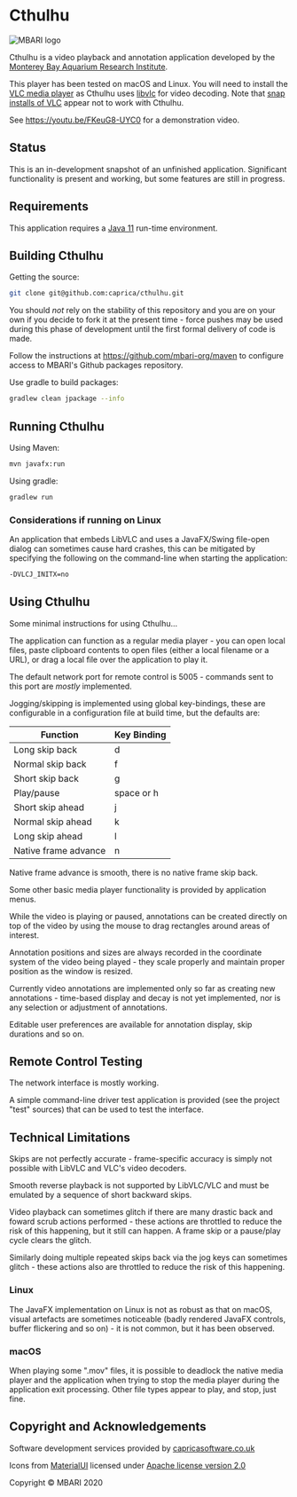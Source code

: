 # Cthulhu

![MBARI logo](docs/images/logo-mbari-3b.png)

Cthulhu is a video playback and annotation application developed by the
[Monterey Bay Aquarium Research Institute](https://mbari.org).

 This player has been tested on macOS and Linux. You will need to install the [VLC media player](https://www.videolan.org/vlc) as Cthulhu uses [libvlc](https://wiki.videolan.org/LibVLC/) for video decoding. Note that [snap installs of VLC](https://snapcraft.io/) appear not to work with Cthulhu.

See <https://youtu.be/FKeuG8-UYC0> for a demonstration video.

## Status

This is an in-development snapshot of an unfinished application. Significant functionality is present and working, but
some features are still in progress.

## Requirements

This application requires a [Java 11](https://adoptopenjdk.net/?variant=openjdk11&jvmVariant=hotspot) run-time
environment.

## Building Cthulhu

Getting the source:

```bash
git clone git@github.com:caprica/cthulhu.git
```

You should _not_ rely on the stability of this repository and you are on your own if you decide to fork it at the
present time - force pushes may be used during this phase of development until the first formal delivery of code is
made.

Follow the instructions at <https://github.com/mbari-org/maven> to configure access to MBARI's Github packages repository.

Use gradle to build packages:

```bash
gradlew clean jpackage --info
```

## Running Cthulhu

Using Maven:

```bash
mvn javafx:run
```

Using gradle:

```bash
gradlew run
```

### Considerations if running on Linux

An application that embeds LibVLC and uses a JavaFX/Swing file-open dialog can sometimes cause hard crashes, this can be
mitigated by specifying the following on the command-line when starting the application:

```bash
-DVLCJ_INITX=no
```

## Using Cthulhu

Some minimal instructions for using Cthulhu...

The application can function as a regular media player - you can open local files, paste clipboard contents to open files (either a local filename or a URL), or drag a local file over the application to play it.

The default network port for remote control is 5005 - commands sent to this port are _mostly_ implemented.

Jogging/skipping is implemented using global key-bindings, these are configurable in a configuration file at build
time, but the defaults are:

| Function             | Key Binding |
| ---------------------| ------------|
| Long skip back       | d           |
| Normal skip back     | f           |
| Short skip back      | g           |
| Play/pause           | space or h  |
| Short skip ahead     | j           |
| Normal skip ahead    | k           |
| Long skip ahead      | l           |
| Native frame advance | n           |

Native frame advance is smooth, there is no native frame skip back.

Some other basic media player functionality is provided by application menus.

While the video is playing or paused, annotations can be created directly on top of the video by using the mouse to
drag rectangles around areas of interest.

Annotation positions and sizes are always recorded in the coordinate system of the video being played - they scale
properly and maintain proper position as the window is resized.

Currently video annotations are implemented only so far as creating new annotations - time-based display and decay is
not yet implemented, nor is any selection or adjustment of annotations.

Editable user preferences are available for annotation display, skip durations and so on.

## Remote Control Testing

The network interface is mostly working.

A simple command-line driver test application is provided (see the project "test" sources) that can be used to test the
interface.

## Technical Limitations

Skips are not perfectly accurate - frame-specific accuracy is simply not possible with LibVLC and VLC's video decoders.

Smooth reverse playback is not supported by LibVLC/VLC and must be emulated by a sequence of short backward skips.

Video playback can sometimes glitch if there are many drastic back and foward scrub actions performed - these actions
are throttled to reduce the risk of this happening, but it still can happen. A frame skip or a pause/play cycle clears
the glitch.

Similarly doing multiple repeated skips back via the jog keys can sometimes glitch - these actions also are throttled to
reduce the risk of this happening.

### Linux

The JavaFX implementation on Linux is not as robust as that on macOS, visual artefacts are sometimes noticeable (badly
rendered JavaFX controls, buffer flickering and so on) - it is not common, but it has been observed.

### macOS

When playing some ".mov" files, it is possible to deadlock the native media player and the application when trying to
stop the media player during the application exit processing. Other file types appear to play, and stop, just fine.

## Copyright and Acknowledgements

Software development services provided by [capricasoftware.co.uk](http://capricasoftware.co.uk)

Icons from [MaterialUI](https://material.io/resources/icons) licensed under [Apache license version 2.0](https://www.apache.org/licenses/LICENSE-2.0.html)

Copyright © MBARI 2020
